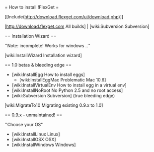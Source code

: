 = How to install !FlexGet =

[[Include(http://download.flexget.com/ui/download.php)]]

[http://download.flexget.com All builds] | [wiki:Subversion Subversion]

== Installation Wizard ==

''Note: incomplete! Works for windows ..''

[wiki:InstallWizard Installation wizard]


== 1.0 betas & bleeding edge ==

 * [wiki:InstallEgg How to install eggs]
   * [wiki:InstallEggMac Problematic Mac 10.6]
 * [wiki:InstallVirtualEnv How to install egg in a virtual env]
 * [wiki:InstallNoRoot No Python 2.5 and no root access]
 * [wiki:Subversion Subversion] (true bleeding edge)

[wiki:MigrateTo10 Migrating existing 0.9.x to 1.0]

== 0.9.x - unmaintained! ==

''Choose your OS''

 * [wiki:InstallLinux Linux]
 * [wiki:InstallOSX OSX]
 * [wiki:InstallWindows Windows]
